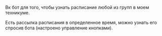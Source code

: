 Вк бот для того, чтобы узнать расписание любой из групп в моем техникуме.

Есть рассылка расписания в определенное время, можно узнать его спросив бота
(настроено управление кнопками).
